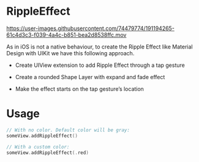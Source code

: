 # RippleEffect

https://user-images.githubusercontent.com/74479774/191194265-61c4d3c3-f039-4a4c-b851-bea2d8538ffc.mov

As in iOS is not a native behaviour, to create the Ripple Effect like Material Design with UIKit we have this following approach.

* Create UIView extension to add Ripple Effect through a tap gesture

* Create a rounded Shape Layer with expand and fade effect

* Make the effect starts on the tap gesture’s location

# Usage

```` swift
// With no color. Default color will be gray:
someView.addRippleEffect()

// With a custom color:
someView.addRippleEffect(.red)
